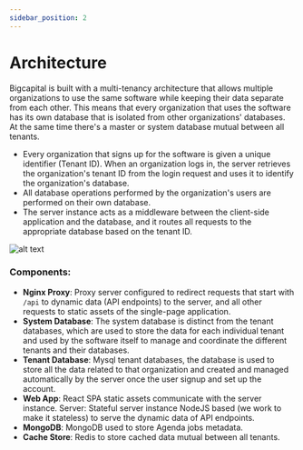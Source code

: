 ```yaml
---
sidebar_position: 2
---
```


# Architecture

Bigcapital is built with a multi-tenancy architecture that allows multiple organizations to use the same software while keeping their data separate from each other. This means that every organization that uses the software has its own database that is isolated from other organizations' databases. At the same time there's a master or system database mutual between all tenants.

- Every organization that signs up for the software is given a unique identifier (Tenant ID). When an organization logs in, the server retrieves the organization's tenant ID from the login request and uses it to identify the organization's database.
- All database operations performed by the organization's users are performed on their own database.
- The server instance acts as a middleware between the client-side application and the database, and it routes all requests to the appropriate database based on the tenant ID.

![alt text](/img/architecture.png 'Title')

### Components:

- **Nginx Proxy**: Proxy server configured to redirect requests that start with `/api` to dynamic data (API endpoints) to the server, and all other requests to static assets of the single-page application.
- **System Database**: The system database is distinct from the tenant databases, which are used to store the data for each individual tenant and used by the software itself to manage and coordinate the different tenants and their databases.
- **Tenant Database**: Mysql tenant databases, the database is used to store all the data related to that organization and created and managed automatically by the server once the user signup and set up the account.
- **Web App**: React SPA static assets communicate with the server instance.
  Server: Stateful server instance NodeJS based (we work to make it stateless) to serve the dynamic data of API endpoints.
- **MongoDB**: MongoDB used to store Agenda jobs metadata.
- **Cache Store**: Redis to store cached data mutual between all tenants.
